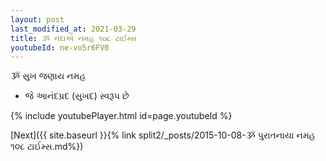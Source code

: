 ```yaml
---
layout: post
last_modified_at: 2021-03-29
title: ૐ નંદાએ નમહ ૧૦૮ ટાઈમ્સ
youtubeId: ne-vo5r6FV0
---
```

 
 
 ૐ સુખ જણાય નમહ  
 
 -  જે આનંદપ્રદ (સુખદ) સ્વરૂપ છે 
 
  
 
  
 
 
 
 
 
 


{% include youtubePlayer.html id=page.youtubeId %}
 
[Next]({{ site.baseurl }}{% link  split2/_posts/2015-10-08-ૐ પુરાતનાયા નમહ ૧૦૮ ટાઈમ્સ.md%})
 
